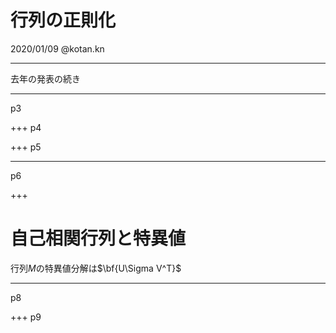 # 行列の正則化
2020/01/09 @kotan.kn

---
去年の発表の続き

---
p3

+++
p4

+++
p5

---
p6

+++
# 自己相関行列と特異値
行列$M$の特異値分解は$\bf{U\Sigma V^T}$

---
p8

+++
p9
